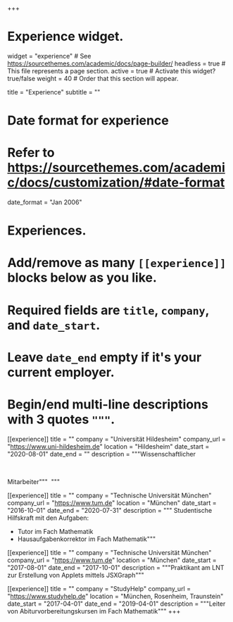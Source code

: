 +++
# Experience widget.
widget = "experience"  # See https://sourcethemes.com/academic/docs/page-builder/
headless = true  # This file represents a page section.
active = true  # Activate this widget? true/false
weight = 40  # Order that this section will appear.

title = "Experience"
subtitle = ""

# Date format for experience
#   Refer to https://sourcethemes.com/academic/docs/customization/#date-format
date_format = "Jan 2006"

# Experiences.
#   Add/remove as many `[[experience]]` blocks below as you like.
#   Required fields are `title`, `company`, and `date_start`.
#   Leave `date_end` empty if it's your current employer.
#   Begin/end multi-line descriptions with 3 quotes `"""`.

[[experience]]
    title = ""
    company = "Universität Hildesheim"
    company_url = "https://www.uni-hildesheim.de"
    location = "Hildesheim"
    date_start = "2020-08-01"
    date_end = ""
    description = """Wissenschaftlicher Mitarbeiter"""
    <img data-src="/media/tumlogo.png" style="height: 60px;" class="lazyload">
    """

[[experience]]
  title = ""
  company = "Technische Universität München"
  company_url = "https://www.tum.de"
  location = "München"
  date_start = "2016-10-01"
  date_end = "2020-07-31"
  description = """
  Studentische Hilfskraft mit den Aufgaben:
  * Tutor im Fach Mathematik
  * Hausaufgabenkorrektor im Fach Mathematik"""

[[experience]]
    title = ""
    company = "Technische Universität München"
    company_url = "https://www.tum.de"
    location = "München"
    date_start = "2017-08-01"
    date_end = "2017-10-01"
    description = """Praktikant am LNT zur Erstellung von Applets mittels JSXGraph"""

[[experience]]
  title = ""
  company = "StudyHelp"
  company_url = "https://www.studyhelp.de"
  location = "München, Rosenheim, Traunstein"
  date_start = "2017-04-01"
  date_end = "2019-04-01"
  description = """Leiter von Abiturvorbereitungskursen im Fach Mathematik"""
+++
